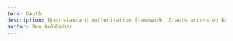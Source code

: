 ```yaml
---
term: OAuth
description: Open standard authorization framework. Grants access on behalf of an end-user without directly sharing credentials. 
author: Ben Goldhaber
---
```

